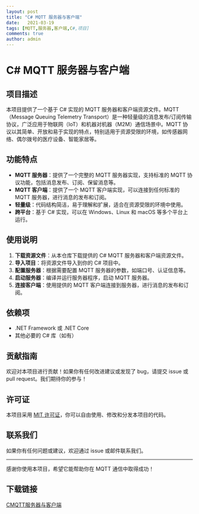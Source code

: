 ```yaml
---
layout: post
title: "C# MQTT 服务器与客户端"
date:   2021-03-19
tags: [MQTT,服务器,客户端,C#,项目]
comments: true
author: admin
---
```

# C# MQTT 服务器与客户端

## 项目描述

本项目提供了一个基于 C# 实现的 MQTT 服务器和客户端资源文件。MQTT（Message Queuing Telemetry Transport）是一种轻量级的消息发布/订阅传输协议，广泛应用于物联网（IoT）和机器对机器（M2M）通信场景中。MQTT 协议以其简单、开放和易于实现的特点，特别适用于资源受限的环境，如传感器网络、偶尔拨号的医疗设备、智能家居等。

## 功能特点

- **MQTT 服务器**：提供了一个完整的 MQTT 服务器实现，支持标准的 MQTT 协议功能，包括消息发布、订阅、保留消息等。
- **MQTT 客户端**：提供了一个 MQTT 客户端实现，可以连接到任何标准的 MQTT 服务器，进行消息的发布和订阅。
- **轻量级**：代码结构简洁，易于理解和扩展，适合在资源受限的环境中使用。
- **跨平台**：基于 C# 实现，可以在 Windows、Linux 和 macOS 等多个平台上运行。

## 使用说明

1. **下载资源文件**：从本仓库下载提供的 C# MQTT 服务器和客户端资源文件。
2. **导入项目**：将资源文件导入到你的 C# 项目中。
3. **配置服务器**：根据需要配置 MQTT 服务器的参数，如端口号、认证信息等。
4. **启动服务器**：编译并运行服务器程序，启动 MQTT 服务器。
5. **连接客户端**：使用提供的 MQTT 客户端连接到服务器，进行消息的发布和订阅。

## 依赖项

- .NET Framework 或 .NET Core
- 其他必要的 C# 库（如有）

## 贡献指南

欢迎对本项目进行贡献！如果你有任何改进建议或发现了 bug，请提交 issue 或 pull request。我们期待你的参与！

## 许可证

本项目采用 [MIT 许可证](LICENSE)，你可以自由使用、修改和分发本项目的代码。

## 联系我们

如果你有任何问题或建议，欢迎通过 issue 或邮件联系我们。

---

感谢你使用本项目，希望它能帮助你在 MQTT 通信中取得成功！

## 下载链接

[CMQTT服务器与客户端](https://pan.quark.cn/s/d2df91ab4312)